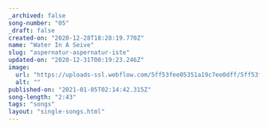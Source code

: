 ```yaml
---
_archived: false
song-number: "05"
_draft: false
created-on: "2020-12-28T18:28:19.770Z"
name: "Water In A Seive"
slug: "aspernatur-aspernatur-iste"
updated-on: "2020-12-31T00:19:23.246Z"
image:
  url: "https://uploads-ssl.webflow.com/5ff53fee05351a19c7ee0dff/5ff53fee05351a9ee7ee0e06_1609180098437-image1.jpg"
  alt: ""
published-on: "2021-01-05T02:14:42.315Z"
song-length: "2:43"
tags: "songs"
layout: "single-songs.html"
---
```



